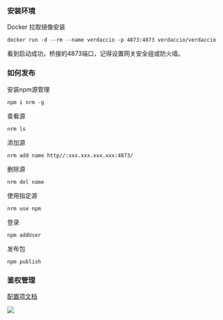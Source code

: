 <!--
 * @Author: ShawnPhang
 * @LastEditors: ShawnPhang
 * @Description: 
 * @Date: 2021-07-23 11:40:27
 * @LastEditTime: 2021-08-30 15:23:44
 * @site: book.palxp.com / blog.palxp.com
-->

### 安装环境 

Docker 拉取镜像安装
```
docker run -d --rm --name verdaccio -p 4873:4873 verdaccio/verdaccio
```
看到启动成功，桥接的4873端口，记得设置网关安全组或防火墙。

### 如何发布

安装npm源管理
```
npm i nrm -g
```
查看源
```
nrm ls
```
添加源
```
nrm add name http//:xxx.xxx.xxx.xxx:4873/
```
删除源
```
nrm del name
```
使用指定源
```
nrm use npm
```
登录
```
npm addUser
```
发布包
```
npm publish
```

### 鉴权管理

[配置项文档](https://verdaccio.org/docs/en/configuration)

![](/images/plugins/2021-08-30-3.22.03.png)